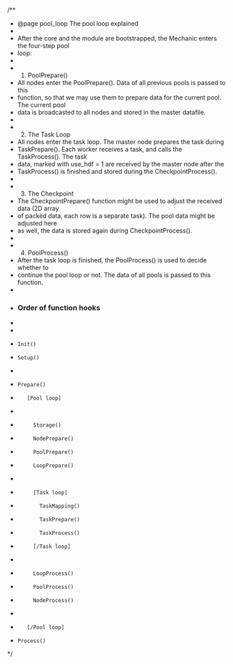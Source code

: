 /**
 * @page pool_loop The pool loop explained
 *
 * After the core and the module are bootstrapped, the Mechanic enters the four-step pool
 * loop:
 *
 * 1. PoolPrepare()
 *  All nodes enter the PoolPrepare(). Data of all previous pools is passed to this
 *  function, so that we may use them to prepare data for the current pool. The current pool
 *  data is broadcasted to all nodes and stored in the master datafile.
 *
 * 2. The Task Loop
 *  All nodes enter the task loop. The master node prepares the task during
 *  TaskPrepare(). Each worker receives a task, and calls the TaskProcess(). The task
 *  data, marked with use_hdf = 1 are received by the master node after the
 *  TaskProcess() is finished and stored during the CheckpointProcess().
 *
 * 3. The Checkpoint
 *  The CheckpointPrepare() function might be used to adjust the received data (2D array
 *  of packed data, each row is a separate task). The pool data might be adjusted here
 *  as well, the data is stored again during CheckpointProcess().
 *
 * 4. PoolProcess()
 *  After the task loop is finished, the PoolProcess() is used to decide whether to
 *  continue the pool loop or not. The data of all pools is passed to this function. 
 *
 * ### Order of function hooks
 *
 *
 *     Init()
 *     Setup()
 *
 *     Prepare()
 *        [Pool loop]
 *    
 *          Storage()
 *          NodePrepare()
 *          PoolPrepare()
 *          LoopPrepare()
 *    
 *          [Task loop]
 *            TaskMapping()
 *            TaskPrepare()
 *            TaskProcess()
 *          [/Task loop]
 *    
 *          LoopProcess()
 *          PoolProcess()
 *          NodeProcess()
 *    
 *        [/Pool loop]
 *     Process()
 */


